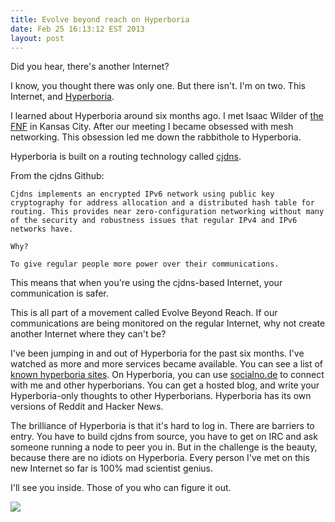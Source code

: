 ```yaml
---
title: Evolve beyond reach on Hyperboria
date: Feb 25 16:13:12 EST 2013
layout: post
---
```


Did you hear, there's another Internet?

I know, you thought there was only one. But there isn't. I'm on two. This Internet, and [Hyperboria](http://hyperboria.net).

I learned about Hyperboria around six months ago. I met Isaac Wilder of [the FNF](http://thefnf.org/) in Kansas City. After our meeting I became obsessed with mesh networking. This obsession led me down the rabbithole to Hyperboria.

Hyperboria is built on a routing technology called [cjdns](https://github.com/cjdelisle/cjdns).

From the cjdns Github:

	Cjdns implements an encrypted IPv6 network using public key cryptography for address allocation and a distributed hash table for routing. This provides near zero-configuration networking without many of the security and robustness issues that regular IPv4 and IPv6 networks have.

	Why? 

	To give regular people more power over their communications.

This means that when you're using the cjdns-based Internet, your communication is safer.

This is all part of a movement called Evolve Beyond Reach. If our communications are being monitored on the regular Internet, why not create another Internet where they can't be?

I've been jumping in and out of Hyperboria for the past six months. I've watched as more and more services became available. You can see a list of [known hyperboria sites](https://wiki.projectmeshnet.org/Known_Hyperboria_sites). On Hyperboria, you can use [socialno.de](http://socialno.de/ev/) to connect with me and other hyperborians. You can get a hosted blog, and write your Hyperboria-only thoughts to other Hyperborians. Hyperboria has its own versions of Reddit and Hacker News.

The brilliance of Hyperboria is that it's hard to log in. There are barriers to entry. You have to build cjdns from source, you have to get on IRC and ask someone running a node to peer you in. But in the challenge is the beauty, because there are no idiots on Hyperboria. Every person I've met on this new Internet so far is 100% mad scientist genius. 

I'll see you inside. Those of you who can figure it out.

<img src="/img/socialnode.png" class="img-polaroid" />
